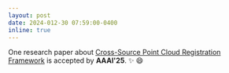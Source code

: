 ```yaml
---
layout: post
date: 2024-012-30 07:59:00-0400
inline: true
---
```


One research paper about [Cross-Source Point Cloud Registration Framework]() is accepted by **AAAI'25**. :sparkles: :smile:
